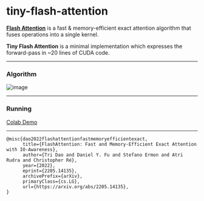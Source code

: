 # tiny-flash-attention

**[Flash Attention](https://github.com/Dao-AILab/flash-attention)** is a fast & memory-efficient exact attention algorithm that fuses operations into a single kernel.

**Tiny Flash Attention** is a minimal implementation which expresses the forward-pass in ~20 lines of CUDA code.

---

### Algorithm

![image](https://github.com/user-attachments/assets/43ef0742-fbdd-49d5-86ea-c3ef2172772d)

---

### Running

[Colab Demo](https://colab.research.google.com/drive/1qgFiS23-pCNx7MiHt5-Xycm-GdlBJ52R#scrollTo=zn9U4xkHiWzI)

---

```
@misc{dao2022flashattentionfastmemoryefficientexact,
      title={FlashAttention: Fast and Memory-Efficient Exact Attention with IO-Awareness}, 
      author={Tri Dao and Daniel Y. Fu and Stefano Ermon and Atri Rudra and Christopher Ré},
      year={2022},
      eprint={2205.14135},
      archivePrefix={arXiv},
      primaryClass={cs.LG},
      url={https://arxiv.org/abs/2205.14135}, 
}
```
